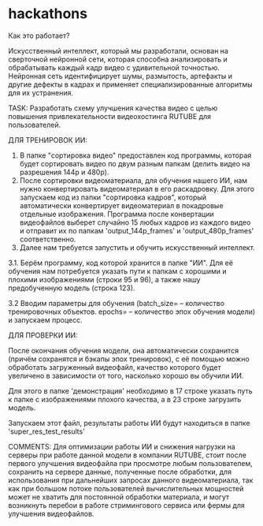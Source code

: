 # hackathons

   Как это работает?

Искусственный интеллект, который мы разработали, основан на сверточной нейронной сети, которая способна анализировать и обрабатывать каждый кадр видео с удивительной точностью. Нейронная сеть идентифицирует шумы, размытость, артефакты и другие дефекты в кадрах и применяет специализированные алгоритмы для их устранения.

TASK: Разработать схему улучшения качества видео с целью повышения привлекательности видеохостинга RUTUBE для пользователей.

ДЛЯ ТРЕНИРОВОК ИИ: 
1. В папке "сортировка видео" предоставлен код программы, которая будет сортировать видео по двум разным папкам (делить видео на разрешения 144p и 480p).
2. После сортировки видеоматериала, для обучения нашего ИИ, нам нужно конвертировать видеоматериал в его раскадровку. Для этого запускаем код из папки "сортировка кадров", который автоматически конвертирует видеоматериал в покадровые отдельные изображения. Программа после конвертации видеофайлов выберет случайно 15 любых кадров из каждого видео и отправит их по папкам 'output_144p_frames' и 'output_480p_frames' соответственно.
3. Далее нам требуется запустить и обучить искусственный интеллект.

3.1. Берём программу, код которой хранится в папке "ИИ". Для её обучения нам потребуется указать пути к папкам с хорошими и плохими изображениями (строки 95 и 96), а также нашу предобученную модель (строка 123).

3.2 Вводим параметры для обучения (batch_size= – количество тренировочных объектов. epochs= – количество эпох обучения модели) и запускаем процесс.

ДЛЯ ПРОВЕРКИ ИИ:

После окончания обучения модели, она автоматически сохранится (причём сохранятся и бэкапы эпох тренировок), с её помощью можно обработать загруженный видеофайл, качество которого будет увеличено в зависимости от того, насколько хорошо вы обучили ИИ.

Для этого в папке 'демонстрация' необходимо в 17 строке указать путь к папке с изображениями плохого качества, а в 23 строке загрузить модель.

Запускаем этот файл, результаты работы ИИ будут находиться в папке 'super_res_test_results'


COMMENTS: Для оптимизации работы ИИ и снижения нагрузки на серверы при работе данной модели в компании RUTUBE, стоит после первого улучшения видеофайла при просмотре любым пользователем, сохранить на сервере данные, полученные после обработки, для использования при дальнейших запросах данного видеоматериала, так как при большом потоке пользователей вычислительных мощностей может не хватить для постоянной обработки материала, и могут возникнуть перебои в работе стримингового сервиса или фермы для улучшения видеофайлов.

